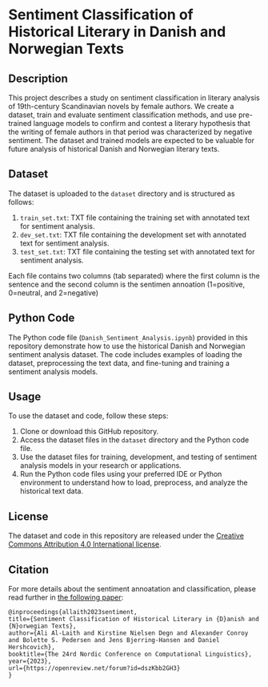 # Sentiment Classification of Historical Literary in Danish and Norwegian Texts
## Description
This project describes a study on sentiment classification in literary analysis of 19th-century Scandinavian novels by female authors. We create a dataset, train and evaluate sentiment classification methods, and use pre-trained language models to confirm and contest a literary hypothesis that the writing of female authors in that period was characterized by negative sentiment. The dataset and trained models are expected to be valuable for future analysis of historical Danish and Norwegian literary texts.

## Dataset
The dataset is uploaded to the `dataset` directory and is structured as follows:

1. `train_set.txt`: TXT file containing the training set with annotated text for sentiment analysis.
2. `dev_set.txt`: TXT file containing the development set with annotated text for sentiment analysis.
3. `test_set.txt`: TXT file containing the testing set with annotated text for sentiment analysis.


Each file contains two columns (tab separated) where the first column is the sentence and the second column is the sentimen annoation (1=positive, 0=neutral, and 2=negative)

## Python Code
The Python code file (`Danish_Sentiment_Analysis.ipynb`) provided in this repository demonstrate how to use the historical Danish and Norwegian sentiment analysis dataset. The code includes examples of loading the dataset, preprocessing the text data, and fine-tuning and training a sentiment analysis models.

## Usage
To use the dataset and code, follow these steps:

1. Clone or download this GitHub repository.
2. Access the dataset files in the `dataset` directory and the Python code file.
3. Use the dataset files for training, development, and testing of sentiment analysis models in your research or applications.
4. Run the Python code files using your preferred IDE or Python environment to understand how to load, preprocess, and analyze the historical text data.

## License
The dataset and code in this repository are released under the [Creative Commons Attribution 4.0 International license](http://creativecommons.org/licenses/by/4.0/).

## Citation
For more details about the sentiment annoatation and classification, please read further in [the following paper](https://openreview.net/forum?id=dszKbb2GH3):

```
@inproceedings{allaith2023sentiment,
title={Sentiment Classification of Historical Literary in {D}anish and {N}orwegian Texts},
author={Ali Al-Laith and Kirstine Nielsen Degn and Alexander Conroy and Bolette S. Pedersen and Jens Bjerring-Hansen and Daniel Hershcovich},
booktitle={The 24rd Nordic Conference on Computational Linguistics},
year={2023},
url={https://openreview.net/forum?id=dszKbb2GH3}
}
```
